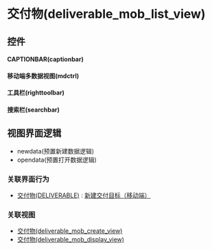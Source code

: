 # 交付物(deliverable_mob_list_view)  <!-- {docsify-ignore-all} -->



## 控件
#### CAPTIONBAR(captionbar)
#### 移动端多数据视图(mdctrl)
#### 工具栏(righttoolbar)
#### 搜索栏(searchbar)

## 视图界面逻辑
  * newdata(预置新建数据逻辑)
  * opendata(预置打开数据逻辑)


### 关联界面行为
  * [交付物(DELIVERABLE)](module/Base/deliverable) : [新建交付目标（移动端）](module/Base/deliverable#界面行为)

### 关联视图
  * [交付物(deliverable_mob_create_view)](app/view/deliverable_mob_create_view)
  * [交付物(deliverable_mob_display_view)](app/view/deliverable_mob_display_view)

<script>
 const { createApp } = Vue
  createApp({
    data() {
      return {

      }
    }
  }).use(ElementPlus).mount('#app')
</script>